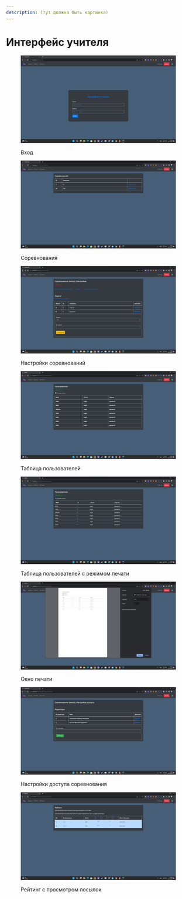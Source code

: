 ```yaml
---
description: (тут должна быть картинка)
---
```


# Интерфейс учителя

<figure><img src="../.gitbook/assets/image.png" alt=""><figcaption><p>Вход</p></figcaption></figure>

<figure><img src="../.gitbook/assets/image (1).png" alt=""><figcaption><p>Соревнования</p></figcaption></figure>

<figure><img src="../.gitbook/assets/image (5).png" alt=""><figcaption><p>Настройки соревнований</p></figcaption></figure>

<figure><img src="../.gitbook/assets/image (6).png" alt=""><figcaption><p>Таблица пользователей</p></figcaption></figure>

<figure><img src="../.gitbook/assets/image (8).png" alt=""><figcaption><p>Таблица пользователей с режимом печати</p></figcaption></figure>

<figure><img src="../.gitbook/assets/image (7).png" alt=""><figcaption><p>Окно печати</p></figcaption></figure>

<figure><img src="../.gitbook/assets/image (9).png" alt=""><figcaption><p>Настройки доступа соревнования</p></figcaption></figure>

<figure><img src="../.gitbook/assets/image (10).png" alt=""><figcaption><p>Рейтинг с просмотром посылок</p></figcaption></figure>
